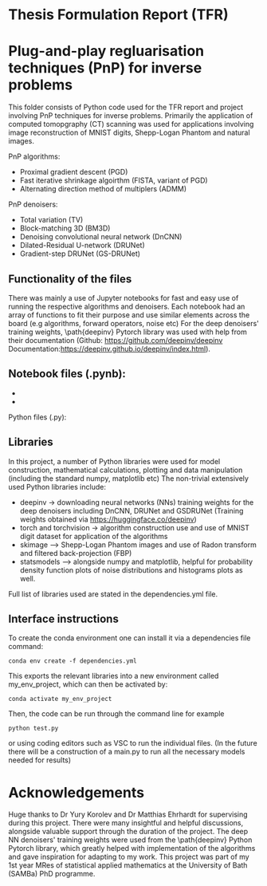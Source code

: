 # Thesis Formulation Report (TFR)
# Plug-and-play regluarisation techniques (PnP) for inverse problems
This folder consists of Python code used for the TFR report and project involving PnP techniques for inverse problems. Primarily the application of computed tomopgraphy (CT) scanning was used for applications involving image reconstruction of MNIST digits, Shepp-Logan Phantom and natural images. 

PnP algorithms:
- Proximal gradient descent (PGD)
- Fast iterative shrinkage algoirthm (FISTA, variant of PGD)
- Alternating direction method of multiplers (ADMM)

PnP denoisers:
- Total variation (TV)
- Block-matching 3D (BM3D)
- Denoising convolutional neural network (DnCNN)
- Dilated-Residual U-network (DRUNet)
- Gradient-step DRUNet (GS-DRUNet)



## Functionality of the files
There was mainly a use of Jupyter notebooks for fast and easy use of running the respective algorithms and denoisers. Each notebook had an array of functions to fit their purpose and use similar elements across the board (e.g algorithms, forward operators, noise etc)
For the deep denoisers' training weights, \path{deepinv} Pytorch library was used with help from their documentation (Github: https://github.com/deepinv/deepinv
Documentation:https://deepinv.github.io/deepinv/index.html).

Notebook files (.pynb):
-
-
-

Python files (.py):



## Libraries
In this project, a number of Python libraries were used for model construction, mathematical calculations, plotting and data manipulation (including the standard numpy, matplotlib etc) 
The non-trivial extensively used Python libraries include:
- deepinv -> downloading neural networks (NNs) training weights for the deep denoisers including DnCNN, DRUNet and GSDRUNet (Training weights obtained via https://huggingface.co/deepinv)
- torch and torchvision -> algorithm construction use and use of MNIST digit dataset for application of the algorithms
- skimage --> Shepp-Logan Phantom images and use of Radon transform and filtered back-projection (FBP)
- statsmodels --> alongside numpy and matplotlib, helpful for probability density function plots of noise distributions and histograms plots as well.

Full list of libraries used are stated in the dependencies.yml file.

## Interface instructions
To create the conda environment one can install it via a dependencies file command:
```
conda env create -f dependencies.yml
```
This exports the relevant libraries into a new environment called my_env_project, which can then be activated by:
```
conda activate my_env_project
```

Then, the code can be run through the command line for example
```
python test.py
```

or using coding editors such as VSC to run the individual files. (In the future there will be a construction of a main.py to run all the necessary models needed for results)

# Acknowledgements
Huge thanks to Dr Yury Korolev and Dr Matthias Ehrhardt for supervising during this project. There were many insightful and helpful discussions, alongside valuable support through the duration of the project. The deep NN denoisers' training weights were used from the \path{deepinv} Python Pytorch library, which greatly helped with implementation of the algorithms and gave inspiration for adapting to my work.
This project was part of my 1st year MRes of statistical applied mathematics at the University of Bath (SAMBa) PhD programme.































